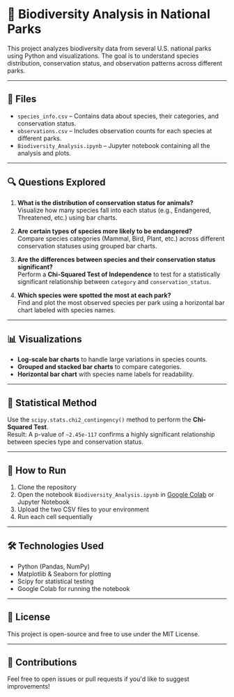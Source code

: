 # 🌿 Biodiversity Analysis in National Parks

This project analyzes biodiversity data from several U.S. national parks using Python and visualizations. The goal is to understand species distribution, conservation status, and observation patterns across different parks.

---

## 📁 Files

- `species_info.csv` – Contains data about species, their categories, and conservation status.
- `observations.csv` – Includes observation counts for each species at different parks.
- `Biodiversity_Analysis.ipynb` – Jupyter notebook containing all the analysis and plots.

---

## 🔍 Questions Explored

1. **What is the distribution of conservation status for animals?**  
 Visualize how many species fall into each status (e.g., Endangered, Threatened, etc.) using bar charts.

2. **Are certain types of species more likely to be endangered?**  
  Compare species categories (Mammal, Bird, Plant, etc.) across different conservation statuses using grouped bar charts.

3. **Are the differences between species and their conservation status significant?**  
   Perform a **Chi-Squared Test of Independence** to test for a statistically significant relationship between `category` and `conservation_status`.

4. **Which species were spotted the most at each park?**  
   Find and plot the most observed species per park using a horizontal bar chart labeled with species names.

---

## 📊 Visualizations

- **Log-scale bar charts** to handle large variations in species counts.
- **Grouped and stacked bar charts** to compare categories.
- **Horizontal bar chart** with species name labels for readability.

---

## 🧪 Statistical Method

Use the `scipy.stats.chi2_contingency()` method to perform the **Chi-Squared Test**.  
Result: A p-value of `~2.45e-117` confirms a highly significant relationship between species type and conservation status.

---

## 🚀 How to Run

1. Clone the repository
2. Open the notebook `Biodiversity_Analysis.ipynb` in [Google Colab](https://colab.research.google.com/) or Jupyter Notebook
3. Upload the two CSV files to your environment
4. Run each cell sequentially

---

## 🛠️ Technologies Used

- Python (Pandas, NumPy)
- Matplotlib & Seaborn for plotting
- Scipy for statistical testing
- Google Colab for running the notebook

---

## 📌 License

This project is open-source and free to use under the MIT License.

---

## 🤝 Contributions

Feel free to open issues or pull requests if you'd like to suggest improvements!
